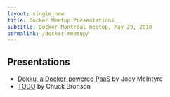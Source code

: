 ```yaml
---
layout: single_new
title: Docker Meetup Presentations 
subtitle: Docker Montréal meetup, May 29, 2018
permalink: /docker-meetup/
---
```


## Presentations

* [Dokku, a Docker-powered PaaS](https://docs.google.com/presentation/d/1ptziYBMk84RLt7DBhlhKndH3OHmFiIpbLF6F4K8hw18/)
by Jody McIntyre
* [TODO](https://google.ca)
by Chuck Bronson
